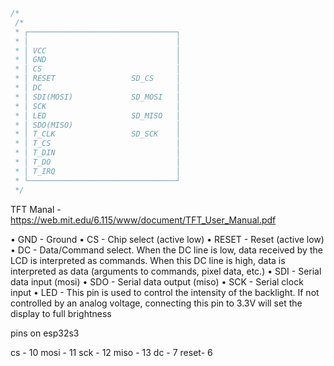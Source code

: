 ```c
/*
 /*
 * ┌─────────────────────────────────┐
 * │                                 │
 * │ VCC                             │
 * │ GND                             │
 * │ CS                              │
 * │ RESET                 SD_CS     │
 * │ DC                              │
 * │ SDI(MOSI)             SD_MOSI   │
 * │ SCK                             │
 * │ LED                   SD_MISO   │
 * │ SDO(MISO)                       │
 * │ T_CLK                 SD_SCK    │
 * │ T_CS                            │
 * │ T_DIN                           │
 * │ T_DO                            │
 * │ T_IRQ                           │
 * └─────────────────────────────────┘
 */
```

TFT Manal - https://web.mit.edu/6.115/www/document/TFT_User_Manual.pdf

• GND - Ground
• CS - Chip select (active low)
• RESET - Reset (active low)
• DC - Data/Command select. When the DC line is low, data received by the LCD
is interpreted as commands. When this DC line is high, data is interpreted as data
(arguments to commands, pixel data, etc.)
• SDI - Serial data input (mosi)
• SDO - Serial data output (miso)
• SCK - Serial clock input
• LED - This pin is used to control the intensity of the backlight. If not controlled by
an analog voltage, connecting this pin to 3.3V will set the display to full brightness

pins on esp32s3

cs -    10
mosi -  11
sck  -  12
miso -  13
dc   -   7
reset-   6